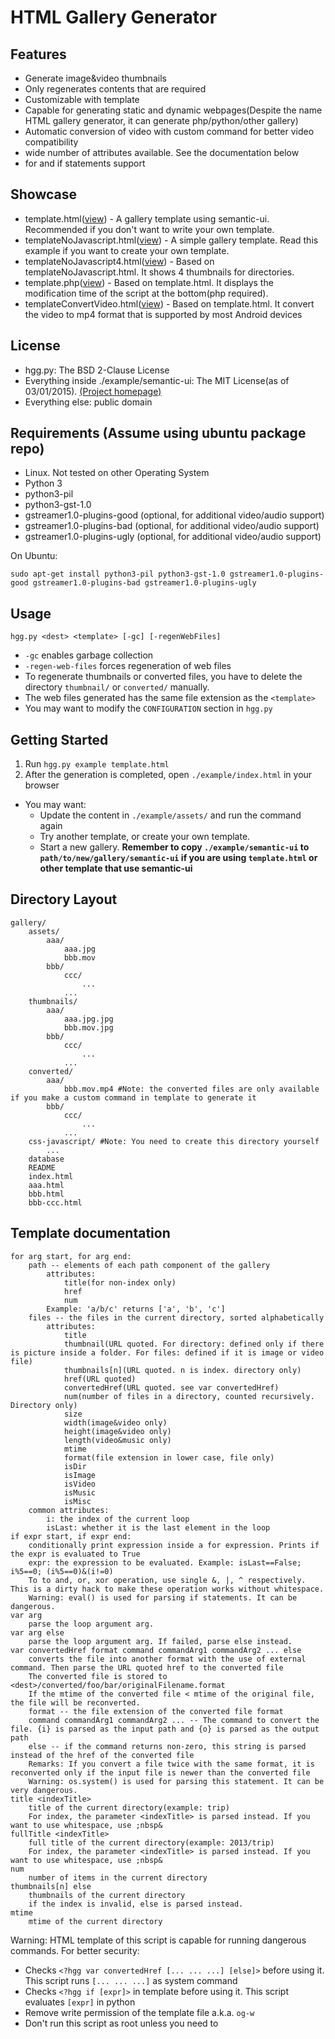 # HTML Gallery Generator

## Features

* Generate image&video thumbnails
* Only regenerates contents that are required
* Customizable with template
* Capable for generating static and dynamic webpages(Despite the name HTML gallery generator, it can generate php/python/other gallery)
* Automatic conversion of video with custom command for better video compatibility
* wide number of attributes available. See the documentation below
* for and if statements support

## Showcase

* template.html([view](http://hgg.sadale.duckdns.org/template.html/)) - A gallery template using semantic-ui. Recommended if you don't want to write your own template.
* templateNoJavascript.html([view](http://hgg.sadale.duckdns.org/templateNoJavascript.html/)) - A simple gallery template. Read this example if you want to create your own template.
* templateNoJavascript4.html([view](http://hgg.sadale.duckdns.org/templateNoJavascript4.html/)) - Based on templateNoJavascript.html. It shows 4 thumbnails for directories.
* template.php([view](http://hgg.sadale.duckdns.org/template.php/)) - Based on template.html. It displays the modification time of the script at the bottom(php required).
* templateConvertVideo.html([view](http://hgg.sadale.duckdns.org/templateConvertVideo.html/)) - Based on template.html. It convert the video to mp4 format that is supported by most Android devices

## License

* hgg.py: The BSD 2-Clause License
* Everything inside ./example/semantic-ui: The MIT License(as of 03/01/2015). [(Project homepage)](http://semantic-ui.com/)
* Everything else: public domain

## Requirements (Assume using ubuntu package repo)

* Linux. Not tested on other Operating System
* Python 3
* python3-pil
* python3-gst-1.0
* gstreamer1.0-plugins-good (optional, for additional video/audio support)
* gstreamer1.0-plugins-bad (optional, for additional video/audio support)
* gstreamer1.0-plugins-ugly (optional, for additional video/audio support)

On Ubuntu:

```
sudo apt-get install python3-pil python3-gst-1.0 gstreamer1.0-plugins-good gstreamer1.0-plugins-bad gstreamer1.0-plugins-ugly
```

## Usage

```
hgg.py <dest> <template> [-gc] [-regenWebFiles]
```

* `-gc` enables garbage collection
* `-regen-web-files` forces regeneration of web files
* To regenerate thumbnails or converted files, you have to delete the directory `thumbnail/` or `converted/` manually.
* The web files generated has the same file extension as the `<template>`
* You may want to modify the `CONFIGURATION` section in `hgg.py`

## Getting Started

1. Run `hgg.py example template.html`
2. After the generation is completed, open `./example/index.html` in your browser
* You may want:
	* Update the content in `./example/assets/` and run the command again
	* Try another template, or create your own template.
	* Start a new gallery. **Remember to copy `./example/semantic-ui` to `path/to/new/gallery/semantic-ui` if you are using `template.html` or other template that use semantic-ui**

## Directory Layout

```
gallery/
	assets/
		aaa/
			aaa.jpg
			bbb.mov
		bbb/
			ccc/
				...
			...
	thumbnails/
		aaa/
			aaa.jpg.jpg
			bbb.mov.jpg
		bbb/
			ccc/
				...
			...
	converted/
		aaa/
			bbb.mov.mp4 #Note: the converted files are only available if you make a custom command in template to generate it
		bbb/
			ccc/
				...
			...
	css-javascript/ #Note: You need to create this directory yourself
		...
	database
	README
	index.html
	aaa.html
	bbb.html
	bbb-ccc.html
```

## Template documentation

```
for arg start, for arg end:
	path -- elements of each path component of the gallery
		attributes:
			title(for non-index only)
			href
			num
		Example: 'a/b/c' returns ['a', 'b', 'c']
	files -- the files in the current directory, sorted alphabetically
		attributes:
			title
			thumbnail(URL quoted. For directory: defined only if there is picture inside a folder. For files: defined if it is image or video file)
			thumbnails[n](URL quoted. n is index. directory only)
			href(URL quoted)
			convertedHref(URL quoted. see var convertedHref)
			num(number of files in a directory, counted recursively. Directory only)
			size
			width(image&video only)
			height(image&video only)
			length(video&music only)
			mtime
			format(file extension in lower case, file only)
			isDir
			isImage
			isVideo
			isMusic
			isMisc
	common attributes:
		i: the index of the current loop
		isLast: whether it is the last element in the loop
if expr start, if expr end:
	conditionally print expression inside a for expression. Prints if the expr is evaluated to True
	expr: the expression to be evaluated. Example: isLast==False; i%5==0; (i%5==0)&(i!=0)
	To to and, or, xor operation, use single &, |, ^ respectively. This is a dirty hack to make these operation works without whitespace.
	Warning: eval() is used for parsing if statements. It can be dangerous.
var arg
	parse the loop argument arg.
var arg else
	parse the loop argument arg. If failed, parse else instead.
var convertedHref format command commandArg1 commandArg2 ... else
	converts the file into another format with the use of external command. Then parse the URL quoted href to the converted file
	The converted file is stored to <dest>/converted/foo/bar/originalFilename.format
	If the mtime of the converted file < mtime of the original file, the file will be reconverted.
	format -- the file extension of the converted file format
	command commandArg1 commandArg2 ... -- The command to convert the file. {i} is parsed as the input path and {o} is parsed as the output path
	else -- if the command returns non-zero, this string is parsed instead of the href of the converted file
	Remarks: If you convert a file twice with the same format, it is reconverted only if the input file is newer than the converted file
	Warning: os.system() is used for parsing this statement. It can be very dangerous.
title <indexTitle>
	title of the current directory(example: trip)
	For index, the parameter <indexTitle> is parsed instead. If you want to use whitespace, use ;nbsp&
fullTitle <indexTitle>
	full title of the current directory(example: 2013/trip)
	For index, the parameter <indexTitle> is parsed instead. If you want to use whitespace, use ;nbsp&
num
	number of items in the current directory
thumbnails[n] else
	thumbnails of the current directory
	if the index is invalid, else is parsed instead.
mtime
	mtime of the current directory
```

Warning: HTML template of this script is capable for running dangerous commands. For better security:

* Checks `<?hgg var convertedHref [... ... ...] [else]>` before using it. This script runs `[... ... ...]` as system command
* Checks `<?hgg if [expr]>` in template before using it. This script evaluates `[expr]` in python
* Remove write permission of the template file a.k.a. `og-w`
* Don't run this script as root unless you need to

